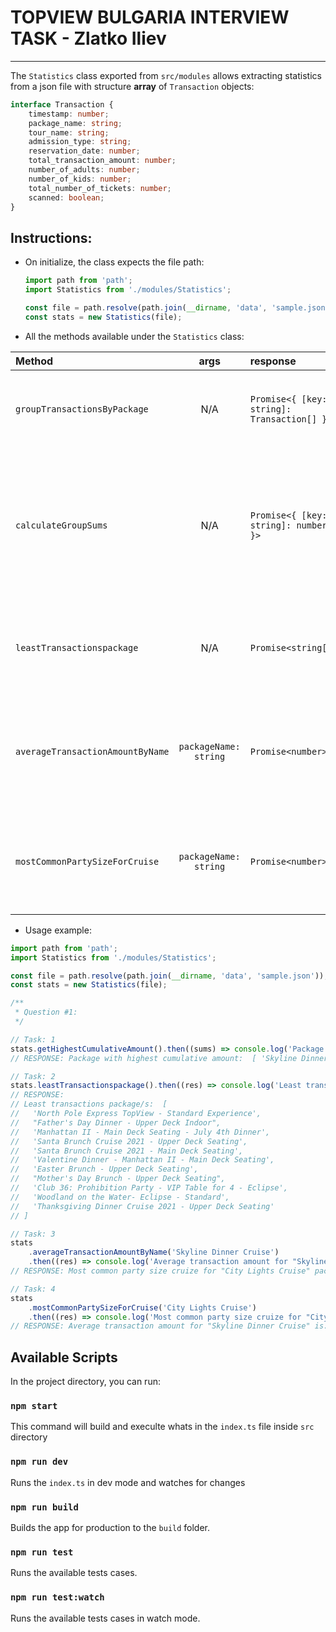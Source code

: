 # TOPVIEW BULGARIA INTERVIEW TASK - Zlatko Iliev

---

The `Statistics` class exported from `src/modules` allows extracting statistics from a json file with structure **array** of `Transaction` objects:

```typescript
interface Transaction {
	timestamp: number;
	package_name: string;
	tour_name: string;
	admission_type: string;
	reservation_date: number;
	total_transaction_amount: number;
	number_of_adults: number;
	number_of_kids: number;
	total_number_of_tickets: number;
	scanned: boolean;
}
```

## Instructions:

- On initialize, the class expects the file path:

  ```typescript
  import path from 'path';
  import Statistics from './modules/Statistics';

  const file = path.resolve(path.join(__dirname, 'data', 'sample.json'));
  const stats = new Statistics(file);
  ```

- All the methods available under the `Statistics` class:

| Method                           |         args          | response                                    | Description                                                                                                  |
| :------------------------------- | :-------------------: | :------------------------------------------ | :----------------------------------------------------------------------------------------------------------- |
| `groupTransactionsByPackage`     |          N/A          | `Promise<{ [key: string]: Transaction[] }>` | Reads the file and groups all transactions by package name                                                   |
| `calculateGroupSums`             |          N/A          | `Promise<{ [key: string]: number; }>`       | Returns promise with array, first element is package name, second element is cumulative sum for this package |
| `leastTransactionspackage`       |          N/A          | `Promise<string[]>`                         | Returns an array with package names that have the least transactions                                         |
| `averageTransactionAmountByName` | `packageName: string` | `Promise<number>`                           | Returns number that is the average transaction amount per package name provided                              |
| `mostCommonPartySizeForCruise`   | `packageName: string` | `Promise<number>`                           | Returns most common party size cruize for given package name                                                 |

- Usage example:

```typescript
import path from 'path';
import Statistics from './modules/Statistics';

const file = path.resolve(path.join(__dirname, 'data', 'sample.json'));
const stats = new Statistics(file);

/**
 * Question #1:
 */

// Task: 1
stats.getHighestCumulativeAmount().then((sums) => console.log('Package with highest cumulative amount: ', sums));
// RESPONSE: Package with highest cumulative amount:  [ 'Skyline Dinner Cruise', 590813.9732618 ]

// Task: 2
stats.leastTransactionspackage().then((res) => console.log('Least transactions package/s: ', res));
// RESPONSE:
// Least transactions package/s:  [
//   'North Pole Express TopView - Standard Experience',
//   "Father's Day Dinner - Upper Deck Indoor",
//   'Manhattan II - Main Deck Seating - July 4th Dinner',
//   'Santa Brunch Cruise 2021 - Upper Deck Seating',
//   'Santa Brunch Cruise 2021 - Main Deck Seating',
//   'Valentine Dinner - Manhattan II - Main Deck Seating',
//   'Easter Brunch - Upper Deck Seating',
//   "Mother's Day Brunch - Upper Deck Seating",
//   'Club 36: Prohibition Party - VIP Table for 4 - Eclipse',
//   'Woodland on the Water- Eclipse - Standard',
//   'Thanksgiving Dinner Cruise 2021 - Upper Deck Seating'
// ]

// Task: 3
stats
	.averageTransactionAmountByName('Skyline Dinner Cruise')
	.then((res) => console.log('Average transaction amount for "Skyline Dinner Cruise" is: ', res));
// RESPONSE: Most common party size cruize for "City Lights Cruise" package is:  2

// Task: 4
stats
	.mostCommonPartySizeForCruise('City Lights Cruise')
	.then((res) => console.log('Most common party size cruize for "City Lights Cruise" package is: ', res));
// RESPONSE: Average transaction amount for "Skyline Dinner Cruise" is:  356.7717229841788
```

## Available Scripts

In the project directory, you can run:

### `npm start`

This command will build and execulte whats in the `index.ts` file inside `src` directory

### `npm run dev`

Runs the `index.ts` in dev mode and watches for changes

### `npm run build`

Builds the app for production to the `build` folder.

### `npm run test`

Runs the available tests cases.

### `npm run test:watch`

Runs the available tests cases in watch mode.
